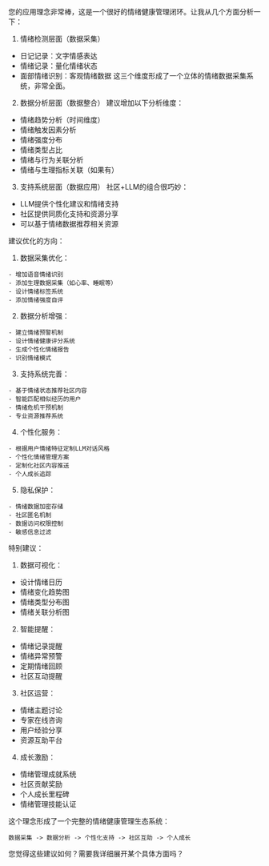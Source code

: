 您的应用理念非常棒，这是一个很好的情绪健康管理闭环。让我从几个方面分析一下：

1. 情绪检测层面（数据采集）
- 日记记录：文字情感表达
- 情绪记录：量化情绪状态
- 面部情绪识别：客观情绪数据
这三个维度形成了一个立体的情绪数据采集系统，非常全面。

2. 数据分析层面（数据整合）
建议增加以下分析维度：
- 情绪趋势分析（时间维度）
- 情绪触发因素分析
- 情绪强度分布
- 情绪类型占比
- 情绪与行为关联分析
- 情绪与生理指标关联（如果有）

3. 支持系统层面（数据应用）
社区+LLM的组合很巧妙：
- LLM提供个性化建议和情绪支持
- 社区提供同质化支持和资源分享
- 可以基于情绪数据推荐相关资源

建议优化的方向：

1. 数据采集优化：
```
- 增加语音情绪识别
- 添加生理数据采集（如心率、睡眠等）
- 设计情绪标签系统
- 添加情绪强度自评
```

2. 数据分析增强：
```
- 建立情绪预警机制
- 设计情绪健康评分系统
- 生成个性化情绪报告
- 识别情绪模式
```

3. 支持系统完善：
```
- 基于情绪状态推荐社区内容
- 智能匹配相似经历的用户
- 情绪危机干预机制
- 专业资源推荐系统
```

4. 个性化服务：
```
- 根据用户情绪特征定制LLM对话风格
- 个性化情绪管理方案
- 定制化社区内容推送
- 个人成长追踪
```

5. 隐私保护：
```
- 情绪数据加密存储
- 社区匿名机制
- 数据访问权限控制
- 敏感信息过滤
```

特别建议：

1. 数据可视化：
- 设计情绪日历
- 情绪变化趋势图
- 情绪类型分布图
- 情绪关联分析图

2. 智能提醒：
- 情绪记录提醒
- 情绪异常预警
- 定期情绪回顾
- 社区互动提醒

3. 社区运营：
- 情绪主题讨论
- 专家在线咨询
- 用户经验分享
- 资源互助平台

4. 成长激励：
- 情绪管理成就系统
- 社区贡献奖励
- 个人成长里程碑
- 情绪管理技能认证

这个理念形成了一个完整的情绪健康管理生态系统：
```
数据采集 -> 数据分析 -> 个性化支持 -> 社区互助 -> 个人成长
```

您觉得这些建议如何？需要我详细展开某个具体方面吗？
